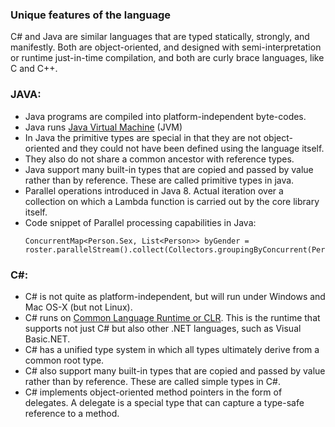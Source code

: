 ### Unique features of the language

C# and Java are similar languages that are typed statically, strongly, and manifestly. Both are object-oriented, and designed with semi-interpretation or runtime just-in-time compilation, and both are curly brace languages, like C and C++.

### JAVA:
* Java programs are compiled into platform-independent byte-codes.
* Java runs [Java Virtual Machine](https://en.wikipedia.org/wiki/Java_virtual_machine) (JVM)
* In Java the primitive types are special in that they are not object-oriented and they could not have been defined using the language itself.
* They also do not share a common ancestor with reference types.
* Java support many built-in types that are copied and passed by value rather than by reference. These are called primitive types in java.
* Parallel operations introduced in Java 8. Actual iteration over a collection on which a Lambda function is carried out by the core library itself.
* Code snippet of Parallel processing capabilities in Java:
  ```
  ConcurrentMap<Person.Sex, List<Person>> byGender = roster.parallelStream().collect(Collectors.groupingByConcurrent(Person::getGender));

  ```

### C#:
* C# is not quite as platform-independent, but will run under Windows and Mac OS-X (but not Linux).  
* C# runs on [Common Language Runtime or CLR](https://en.wikipedia.org/wiki/Common_Language_Runtime). This is the runtime that supports not just C# but also other .NET languages, such as Visual Basic.NET.   
* C# has a unified type system in which all types ultimately derive from a common root type.
* C# also support many built-in types that are copied and passed by value rather than by reference. These are called simple types in C#.
* C# implements object-oriented method pointers in the form of delegates. A delegate is a special type that can capture a type-safe reference to a method.
